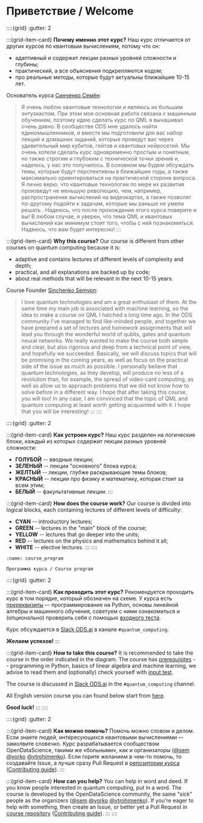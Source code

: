 # Приветствие / Welcome

<!-- Этот курс позволит вам погрузиться в удивительный мир квантового машинного обучения! -->

::::{grid}
:gutter: 2

:::{grid-item-card} **Почему именно этот курс?**
Наш курс отличается от других курсов по квантовым вычислениям, потому что он:

- адаптивный и содержит лекции разных уровней сложности и глубины;
- практический, а все объяснения подкрепляются кодом;
- про реальные методы, которые будут актуальны ближайшие 10-15 лет.

Основатель курса [Синченко Семён](https://github.com/SemyonSinchenko):

> Я очень люблю квантовые технологии и являюсь их большим энтузиастом. При этом моя основная работа связана с машинным обучением, поэтому идею сделать курс по QML я вынашивал очень давно. В сообществе ODS мне удалось найти единомышленников, и вместе мы подготовили для вас набор лекций и домашних заданий, которые проведут вас через удивительный мир кубитов, гейтов и квантовых нейросетей. Мы очень хотели сделать курс одновременно простым и понятным, но также строгим и глубоким с технической точки зрения и, надеюсь, у нас это получилось. В основном мы будем обсуждать темы, которые будут перспективны в ближайшие годы, а также максимально ориентироваться на практической стороне вопроса. Я лично верю, что квантовые технологии по мере их развития произведут не меньшую революцию, чем, например, распространение вычислений на видеокартах, а также позволят по-другому подойти к задачам, которые мы раньше не умели решать . Надеюсь, что после прохождения этого курса поверите и вы! В любом случае, я уверен, что тема QML и квантовых вычислений как минимум стоит того, чтобы с ней познакомиться. Надеюсь, что вам будет интересно!
:::

:::{grid-item-card} **Why this course?**
Our course is different from other courses on quantum computing because it is:

- adaptive and contains lectures of different levels of complexity and depth;
- practical, and all explanations are backed up by code;
- about real methods that will be relevant in the next 10-15 years.

Course Founder [Sinchenko Semyon](https://github.com/SemyonSinchenko):

> I love quantum technologies and am a great enthusiast of them. At the same time my main job is associated with machine learning, so the idea to make a course on QML I hatched a long time ago. In the ODS community I've managed to find like-minded people, and together we have prepared a set of lectures and homework assignments that will lead you through the wonderful world of qubits, gates and quantum neural networks. We really wanted to make the course both simple and clear, but also rigorous and deep from a technical point of view, and hopefully we succeeded. Basically, we will discuss topics that will be promising in the coming years, as well as focus on the practical side of the issue as much as possible. I personally believe that quantum technologies, as they develop, will produce no less of a revolution than, for example, the spread of video-card computing, as well as allow us to approach problems that we did not know how to solve before in a different way. I hope that after taking this course, you will too! In any case, I am convinced that the topic of QML and quantum computing at least worth getting acquainted with it. I hope that you will be interesting!
:::
::::

::::{grid}
:gutter: 2

:::{grid-item-card} **Как устроен курс?**
Наш курс разделен на логические блоки, каждый из которых содержит лекции разных уровней сложности:

- **ГОЛУБОЙ** -- вводные лекции;
- **ЗЕЛЕНЫЙ** -- лекции "основного" блока курса;
- **ЖЕЛТЫЙ** -- лекции, глубже раскрывающие темы блоков;
- **КРАСНЫЙ** -- лекции про физику и математику, которая стоит за всем этим;
- **БЕЛЫЙ** -- факультативные лекции.
:::

:::{grid-item-card} **How does the course work?**
Our course is divided into logical blocks, each containing lectures of different levels of difficulty:

- **CYAN** -- introductory lectures;
- **GREEN** -- lectures in the "main" block of the course;
- **YELLOW** -- lectures that go deeper into the units;
- **RED** -- lectures on the physics and mathematics behind it all;
- **WHITE** -- elective lectures.
:::
::::

```{figure} /_static/index/program.png
:name: course_program

Программа курса / Course program
```

::::{grid}
:gutter: 2

:::{grid-item-card} **Как проходить этот курс?**
Рекомендуется проходить курс в том порядке, который обозначен на схеме. У курса есть [пререквизиты](./intro/ru/prerequisite.md) –- программирование на Python, основы линейной алгебры и машинного обучения, советуем с ними ознакомиться и (опционально) проверить себя с помощью [входного теста](https://ods.ai/tracks/qmlcourse/blocks/ee9f2a26-6234-4a72-84a6-a05de035bb1a).

Курс обсуждается в [Slack ODS.ai](https://ods.ai/join-community) в канале `#quantum_computing`.

**Желаем успехов!**
:::

:::{grid-item-card} **How to take this course?**
It is recommended to take the course in the order indicated in the diagram. The course has [prerequisites](./intro/en/prerequisite.md) -- programming in Python, basics of linear algebra and machine learning, we advise to read them and (optionally) check yourself with [input test](https://ods.ai/tracks/qmlcourse/blocks/ee9f2a26-6234-4a72-84a6-a05de035bb1a).

The course is discussed in [Slack ODS.ai](https://ods.ai/join-community) in the `#quantum_computing` channel.

All English version course you can found below start from [here](./intro/en/intro.md).

**Good luck!**
:::
::::

::::{grid}
:gutter: 2

:::{grid-item-card} **Как можно помочь?**
Помочь можно словом и делом. Если знаете людей, интересующихся квантовыми вычислениями –- замолвите словечко. Курс разрабатывается сообществом OpenDataScience, такими же «больными», как и организаторы ([@sem](https://opendatascience.slack.com/team/U7SFPUVQF) [@yorko](https://opendatascience.slack.com/team/U1UNFRQ1K) [@vtrohimenko](https://opendatascience.slack.com/team/U3KBYJQSF)). Если горите желанием в чем-то помочь, то создавайте Issue, а лучше сразу Pull Request в [репозитории курса](http://github.com/quantum-ods/qmlcourse/) ([Contributing guide](https://github.com/quantum-ods/qmlcourse/blob/master/CONTRIBUTING.md)).
:::

:::{grid-item-card} **How can you help?**
You can help in word and deed. If you know people interested in quantum computing, put in a word. The course is developed by the OpenDataScience community, the same "sick" people as the organizers ([@sem](https://opendatascience.slack.com/team/U7SFPUVQF) [@yorko](https://opendatascience.slack.com/team/U1UNFRQ1K) [@vtrohimenko](https://opendatascience.slack.com/team/U3KBYJQSF)). If you're eager to help with something, then create an Issue, or better yet a Pull Request in [course repository](http://github.com/quantum-ods/qmlcourse/) ([Contributing guide](https://github.com/quantum-ods/qmlcourse/blob/master/CONTRIBUTING.md)).
:::
::::

<p style="page-break-after:always;"></p>
